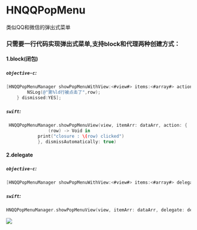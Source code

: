 # HNQQPopMenu
类似QQ和微信的弹出式菜单
### 只需要一行代码实现弹出式菜单,支持block和代理两种创建方式：<br>
#### 1.block(闭包)<br>
##### `objective-c`:<br>
```objective-c
[HNQQPopMenuManager showPopMenuWithView:<#view#> items:<#array#> action:^(NSInteger row) {
        NSLog(@"第%ld行被点击了",row);
    } dismissed:YES];
```
##### `swift`:<br>
```swift
 HNQQPopMenuManager.showPopMenuView(view, itemArr: dataArr, action: {
                (row) -> Void in
            print("closure : \(row) clicked")
            }, dismissAutomatically: true)
```
#### 2.delegate<br>
##### `objective-c`:<br>
```objective-c
[HNQQPopMenuManager showPopMenuWithView:<#view#> items:<#array#> delegate:<#delegate#> dismissed:YES];
```
##### `swift`:<br>
```swift
HNQQPopMenuManager.showPopMenuView(view, itemArr: dataArr, delegate: delegate, dismissAutomatically: true)
```

![](https://github.com/ZakariyyaSv/HNQQPopMenu/raw/master/demo.gif)
